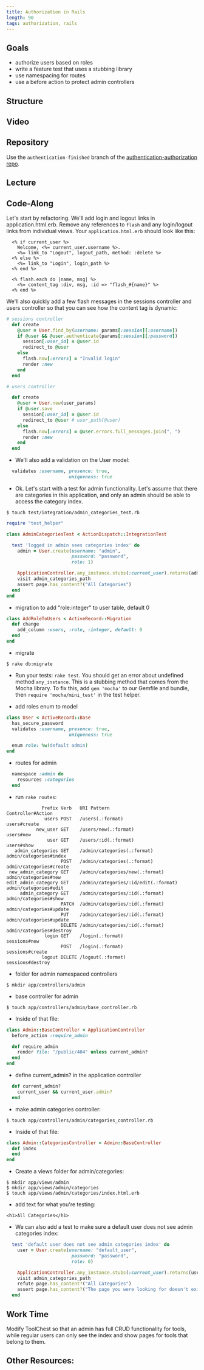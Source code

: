 ```yaml
---
title: Authorization in Rails
length: 90
tags: authorization, rails
---
```


## Goals

* authorize users based on roles
* write a feature test that uses a stubbing library
* use namespacing for routes
* use a before action to protect admin controllers

## Structure

## Video

## Repository

Use the `authentication-finished` branch of the [authentication-authorization repo](https://github.com/turingschool-examples/authentication-authorization). 

## Lecture

## Code-Along

Let's start by refactoring. We'll add login and logout links in application.html.erb. Remove any references to `flash` and any login/logout links from individual views. Your `application.html.erb` should look like this:

```erb
  <% if current_user %>
    Welcome, <%= current_user.username %>.
    <%= link_to "Logout", logout_path, method: :delete %>
  <% else %>
    <%= link_to "Login", login_path %>
  <% end %>

  <% flash.each do |name, msg| %>
    <%= content_tag :div, msg, :id => "flash_#{name}" %>
  <% end %>
```

We'll also quickly add a few flash messages in the sessions controller and users controller so that you can see how the content tag is dynamic:

```ruby
# sessions controller
  def create
    @user = User.find_by(username: params[:session][:username])
    if @user && @user.authenticate(params[:session][:password])
      session[:user_id] = @user.id
      redirect_to @user
    else
      flash.now[:errors] = "Invalid login"
      render :new
    end
  end

# users controller

  def create
    @user = User.new(user_params)
    if @user.save
      session[:user_id] = @user.id
      redirect_to @user # user_path(@user)
    else
      flash.now[:errors] = @user.errors.full_messages.join(", ")
      render :new
    end
  end
```

* We'll also add a validation on the User model:

```ruby
  validates :username, presence: true, 
                       uniqueness: true
```

* Ok. Let's start with a test for admin functionality. Let's assume that there are categories in this application, and only an admin should be able to access the category index.

```
$ touch test/integration/admin_categories_test.rb
```

```ruby
require "test_helper"

class AdminCategoriesTest < ActionDispatch::IntegrationTest

  test 'logged in admin sees categories index' do
    admin = User.create(username: "admin",
                        password: "password",
                        role: 1)

    ApplicationController.any_instance.stubs(:current_user).returns(admin)
    visit admin_categories_path
    assert page.has_content?("All Categories")
  end
end
```

* migration to add "role:integer" to user table, default 0

```ruby
class AddRoleToUsers < ActiveRecord::Migration
  def change
    add_column :users, :role, :integer, default: 0
  end
end
```

* migrate

```
$ rake db:migrate
```

* Run your tests: `rake test`. You should get an error about undefined method `any_instance`. This is a stubbing method that comes from the Mocha library. To fix this, add `gem 'mocha'` to our Gemfile and bundle, then `require 'mocha/mini_test'` in the test helper. 

* add roles enum to model

```ruby
class User < ActiveRecord::Base
  has_secure_password
  validates :username, presence: true, 
                       uniqueness: true

  enum role: %w(default admin)
end
```

* routes for admin

```ruby
  namespace :admin do
    resources :categories
  end
```

* run `rake routes`:

```
             Prefix Verb   URI Pattern                          Controller#Action
              users POST   /users(.:format)                     users#create
           new_user GET    /users/new(.:format)                 users#new
               user GET    /users/:id(.:format)                 users#show
   admin_categories GET    /admin/categories(.:format)          admin/categories#index
                    POST   /admin/categories(.:format)          admin/categories#create
 new_admin_category GET    /admin/categories/new(.:format)      admin/categories#new
edit_admin_category GET    /admin/categories/:id/edit(.:format) admin/categories#edit
     admin_category GET    /admin/categories/:id(.:format)      admin/categories#show
                    PATCH  /admin/categories/:id(.:format)      admin/categories#update
                    PUT    /admin/categories/:id(.:format)      admin/categories#update
                    DELETE /admin/categories/:id(.:format)      admin/categories#destroy
              login GET    /login(.:format)                     sessions#new
                    POST   /login(.:format)                     sessions#create
             logout DELETE /logout(.:format)                    sessions#destroy
```

* folder for admin namespaced controllers

```
$ mkdir app/controllers/admin
```

* base controller for admin

```
$ touch app/controllers/admin/base_controller.rb
```

* Inside of that file:

```ruby
class Admin::BaseController < ApplicationController
  before_action :require_admin

  def require_admin
    render file: "/public/404" unless current_admin? 
  end
end
```

* define current_admin? in the application controller

```ruby
  def current_admin?
    current_user && current_user.admin?
  end
```

* make admin categories controller:

```
$ touch app/controllers/admin/categories_controller.rb
```

* Inside of that file:

```ruby
class Admin::CategoriesController < Admin::BaseController
  def index
  end
end
```

* Create a views folder for admin/categories:

```
$ mkdir app/views/admin
$ mkdir app/views/admin/categories
$ touch app/views/admin/categories/index.html.erb
```

* add text for what you're testing:

```erb
<h1>All Categories</h1>
```

* We can also add a test to make sure a default user does not see admin categories index:

```ruby
  test 'default user does not see admin categories index' do
    user = User.create(username: "default_user",
                        password: "password",
                        role: 0)

    ApplicationController.any_instance.stubs(:current_user).returns(user)
    visit admin_categories_path
    refute page.has_content?("All Categories")
    assert page.has_content?("The page you were looking for doesn't exist.")
  end
```

## Work Time

Modify ToolChest so that an admin has full CRUD functionality for tools, while regular users can only see the index and show pages for tools that belong to them. 

## Other Resources:
